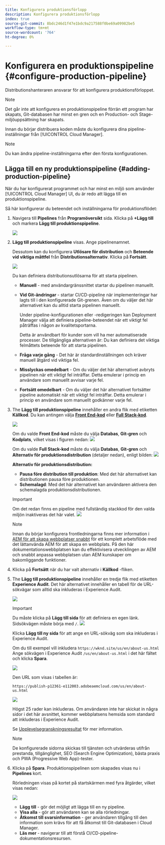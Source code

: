 ```yaml
---
title: Konfigurera produktionsförlopp
description: Konfigurera produktionsförlopp
index: true
source-git-commit: 8bdc246d1f47e1bdc9a217588f0be69a09982be5
workflow-type: tm+mt
source-wordcount: '764'
ht-degree: 0%

---
```



# Konfigurera en produktionspipeline {#configure-production-pipeline}

Distributionshanteraren ansvarar för att konfigurera produktionsförloppet.

>[!NOTE]
>Det går inte att konfigurera en produktionspipeline förrän ett program har skapats, Git-databasen har minst en gren och en Production- och Stage-miljöuppsättning har skapats.

Innan du börjar distribuera koden måste du konfigurera dina pipeline-inställningar från [!UICONTROL Cloud Manager].

>[!NOTE]
>Du kan ändra pipeline-inställningarna efter den första konfigurationen.

## Lägga till en ny produktionspipeline {#adding-production-pipeline}

När du har konfigurerat programmet och har minst en miljö som använder [!UICONTROL Cloud Manager] UI, du är redo att lägga till en produktionspipeline.

Så här konfigurerar du beteendet och inställningarna för produktionsflödet:

1. Navigera till **Pipelines** från **Programöversikt** sida.
Klicka på **+Lägg till** och markera **Lägg till produktionspipeline**.

   ![](/help/implementing/cloud-manager/assets/configure-pipeline/add-prod-1.png)

1. **Lägg till produktionspipeline** visas. Ange pipelinenamnet.

   Dessutom kan du konfigurera **Utlösare för distribution** och **Beteende vid viktiga måttfel** från **Distributionsalternativ**. Klicka på **Fortsätt**.

   ![](/help/implementing/cloud-manager/assets/configure-pipeline/prod-pipeline-add2.png)


   Du kan definiera distributionsutlösarna för att starta pipelinen.

   * **Manuell** - med användargränssnittet startar du pipelinen manuellt.
   * **Vid Git-ändringar** - startar CI/CD-pipeline när implementeringar har lagts till i den konfigurerade Git-grenen. Även om du väljer det här alternativet kan du alltid starta pipelinen manuellt.

      Under pipeline-konfigurationen eller -redigeringen kan Deployment Manager välja att definiera pipeline-beteendet när ett viktigt fel påträffas i någon av kvalitetsportarna.

      Detta är användbart för kunder som vill ha mer automatiserade processer. De tillgängliga alternativen är:
   Du kan definiera det viktiga felmåttets beteende för att starta pipelinen.

   * **Fråga varje gång** - Det här är standardinställningen och kräver manuell åtgärd vid viktiga fel.
   * **Misslyckas omedelbart** - Om du väljer det här alternativet avbryts pipelinen när ett viktigt fel inträffar. Detta emulerar i princip en användare som manuellt avvisar varje fel.
   * **Fortsätt omedelbart** - Om du väljer det här alternativet fortsätter pipeline automatiskt när ett viktigt fel inträffar. Detta emulerar i princip en användare som manuellt godkänner varje fel.


1. The **Lägg till produktionspipeline** innehåller en andra flik med etiketten **Källkod**. Du kan antingen välja **[Front End-kod](/help/implementing/cloud-manager/configuring-pipelines/introduction-ci-cd-pipelines.md#front-end)** eller **[Full Stack-kod](/help/implementing/cloud-manager/configuring-pipelines/introduction-ci-cd-pipelines.md#full-stack-pipeline)**.

   ![](/help/implementing/cloud-manager/assets/configure-pipeline/prodpipeline-fullstack1.png)

   Om du valde **Front End-kod** måste du välja **Databas**, **Git-gren** och **Kodplats**, vilket visas i figuren nedan:
   ![](/help/implementing/cloud-manager/assets/configure-pipeline/prodpipeline-fullstack1.png)

   Om du valde **Full Stack-kod** måste du välja **Databas**, **Git-gren** och **Alternativ för produktionsdistribution** (detaljer nedan), enligt bilden:
   ![](/help/implementing/cloud-manager/assets/configure-pipeline/prodpipeline-fullstack2.png)

   **Alternativ för produktionsdistribution:**

   * **Pausa före distribution till produktion**: Med det här alternativet kan distributionen pausa före produktionen.
   * **Schemalagd**: Med det här alternativet kan användaren aktivera den schemalagda produktionsdistributionen.

   >[!IMPORTANT]
   >Om det redan finns en pipeline med fullständig stackkod för den valda miljön inaktiveras det här valet.
   >![](/help/implementing/cloud-manager/assets/configure-pipeline/full-stack-disabled.png)

   >[!NOTE]
   >Innan du börjar konfigurera frontledningarna finns mer information i [AEM för att skapa webbplatser snabbt](https://experienceleague.adobe.com/docs/experience-manager-cloud-service/sites-journey/quick-site/overview.html) för ett komplett arbetsflöde med det lättanvända AEM för att skapa en webbplats. På den här dokumentationswebbplatsen kan du effektivisera utvecklingen av AEM och snabbt anpassa webbplatsen utan AEM kunskaper om bakomliggande funktioner.

1. Klicka på **Fortsätt** när du har valt alternativ i **Källkod** -fliken.

1. The **Lägg till produktionspipeline** innehåller en tredje flik med etiketten **Experience Audit**. Det här alternativet innehåller en tabell för de URL-sökvägar som alltid ska inkluderas i Experience Audit.

   ![](/help/implementing/cloud-manager/assets/configure-pipeline/add-prod-audit.png)

   >[!IMPORTANT]
   >Du måste klicka på **Lägg till sida** för att definiera en egen länk. Sidsökvägen måste börja med `/`.
   >![](/help/implementing/cloud-manager/assets/configure-pipeline/add-prod-audit2.png)


   Klicka **Lägg till ny sida** för att ange en URL-sökväg som ska inkluderas i Experience Audit.

   Om du till exempel vill inkludera `https://wknd.site/us/en/about-us.html` Ange sökvägen i Experience Audit `/us/en/about-us.html` i det här fältet och klicka **Spara**.

   ![](/help/implementing/cloud-manager/assets/configure-pipeline/add-prod-audit3.png)

   Den URL som visas i tabellen är:

   `https://publish-p12361-e112003.adobeaemcloud.com/us/en/about-us.html`

   ![](/help/implementing/cloud-manager/assets/configure-pipeline/add-prod-audit4.png)

   Högst 25 rader kan inkluderas. Om användaren inte har skickat in några sidor i det här avsnittet, kommer webbplatsens hemsida som standard att inkluderas i Experience Audit.

   Se [Upplevelsegranskningsresultat](/help/implementing/cloud-manager/experience-audit-testing.md) för mer information.

   >[!NOTE]
   > De konfigurerade sidorna skickas till tjänsten och utvärderas utifrån prestanda, tillgänglighet, SEO (Search Engine Optimization), bästa praxis och PWA (Progressive Web App)-tester.

1. Klicka på **Spara**. Produktionspipelinen som skapades visas nu i **Pipelines** kort.

   Rörledningen visas på kortet på startskärmen med fyra åtgärder, vilket visas nedan:

   ![](/help/implementing/cloud-manager/assets/configure-pipeline/prod-created.png)

   * **Lägg till** - gör det möjligt att lägga till en ny pipeline.
   * **Visa alla** - gör att användaren kan se alla rörledningar.
   * **Åtkomst till svarsinformation** - ger användaren tillgång till den information som krävs för att få åtkomst till Git-databasen i Cloud Manager.
   * **Läs mer** - navigerar till att förstå CI/CD-pipeline-dokumentationsresursen.


